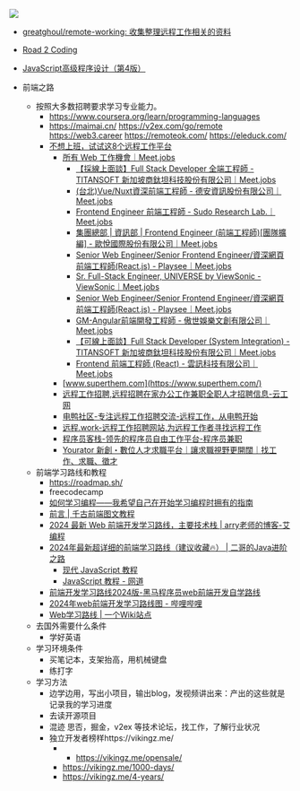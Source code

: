 ![](../assets/Pasted%20image%2020240326182754.png)

* [greatghoul/remote-working: 收集整理远程工作相关的资料](https://github.com/greatghoul/remote-working)

- [Road 2 Coding](https://www.r2coding.com/#/README) 
- [JavaScript高级程序设计（第4版）](assets/JavaScript高级程序设计（第4版）.pdf)

- 前端之路
	- 按照大多数招聘要求学习专业能力。
		- https://www.coursera.org/learn/programming-languages
		- https://maimai.cn/
			https://v2ex.com/go/remote
			https://web3.career
			https://remoteok.com/
			https://eleduck.com/
		- [不想上班，试试这8个远程工作平台](https://mp.weixin.qq.com/s/vK6iGVdF23Pss22bB5NzWQ)
			- [所有 Web 工作機會｜Meet.jobs](https://meet.jobs/zh-TW/jobs?page=3&order=update&q=Web&job_functions=%E7%B6%B2%E7%AB%99%E5%B7%A5%E7%A8%8B%E5%B8%AB%2C%E5%89%8D%E7%AB%AF%E5%B7%A5%E7%A8%8B%E5%B8%AB%2CUI%20%2F%20UX%20%E8%A8%AD%E8%A8%88%E5%B8%AB)
				- [【採線上面談】Full Stack Developer 全端工程師 - TITANSOFT 新加坡商鈦坦科技股份有限公司｜Meet.jobs](https://meet.jobs/zh-TW/jobs/39174-%E6%8E%A1%E7%B7%9A%E4%B8%8A%E9%9D%A2%E8%AB%87full-stack-developer-%E5%85%A8%E7%AB%AF%E5%B7%A5%E7%A8%8B%E5%B8%AB)
				- [(台北)Vue/Nuxt資深前端工程師 - 德安資訊股份有限公司｜Meet.jobs](https://meet.jobs/zh-TW/jobs/39862-%E5%8F%B0%E5%8C%97vuenuxt%E8%B3%87%E6%B7%B1%E5%89%8D%E7%AB%AF%E5%B7%A5%E7%A8%8B%E5%B8%AB)
				- [Frontend Engineer 前端工程師 - Sudo Research Lab.｜Meet.jobs](https://meet.jobs/zh-TW/jobs/39248-frontend-engineer-%E5%89%8D%E7%AB%AF%E5%B7%A5%E7%A8%8B%E5%B8%AB)
				- [集團總部 | 資訊部 | Frontend Engineer (前端工程師)[團隊擴編] - 歐悅國際股份有限公司｜Meet.jobs](https://meet.jobs/zh-TW/jobs/39759-%E9%9B%86%E5%9C%98%E7%B8%BD%E9%83%A8-%E8%B3%87%E8%A8%8A%E9%83%A8-frontend-engineer-%E5%89%8D%E7%AB%AF%E5%B7%A5%E7%A8%8B%E5%B8%AB%E5%9C%98%E9%9A%8A%E6%93%B4%E7%B7%A8)
				- [Senior Web Engineer/Senior Frontend Engineer/資深網頁前端工程師(React.js) - Playsee｜Meet.jobs](https://meet.jobs/zh-TW/jobs/41766-senior-web-engineersenior-frontend-engineer%E8%B3%87%E6%B7%B1%E7%B6%B2%E9%A0%81%E5%89%8D%E7%AB%AF%E5%B7%A5%E7%A8%8B%E5%B8%ABreactjs)
				- [Sr. Full-Stack Engineer, UNIVERSE by ViewSonic - ViewSonic｜Meet.jobs](https://meet.jobs/zh-TW/jobs/39707-sr-full-stack-engineer-universe-by-viewsonic)
				- [Senior Web Engineer/Senior Frontend Engineer/資深網頁前端工程師(React.js) - Playsee｜Meet.jobs](https://meet.jobs/zh-TW/jobs/41766-senior-web-engineersenior-frontend-engineer%E8%B3%87%E6%B7%B1%E7%B6%B2%E9%A0%81%E5%89%8D%E7%AB%AF%E5%B7%A5%E7%A8%8B%E5%B8%ABreactjs)
				- [GM-Angular前端開發工程師 - 傲世娛樂文創有限公司｜Meet.jobs](https://meet.jobs/zh-TW/jobs/39744-gm-angular%E5%89%8D%E7%AB%AF%E9%96%8B%E7%99%BC%E5%B7%A5%E7%A8%8B%E5%B8%AB)
				- [【可線上面談】Full Stack Developer (System Integration) - TITANSOFT 新加坡商鈦坦科技股份有限公司｜Meet.jobs](https://meet.jobs/zh-TW/jobs/39173-%E5%8F%AF%E7%B7%9A%E4%B8%8A%E9%9D%A2%E8%AB%87full-stack-developer-system-integration)
				- [Frontend 前端工程師 (React) - 雲訊科技有限公司｜Meet.jobs](https://meet.jobs/zh-TW/jobs/39491-frontend-%E5%89%8D%E7%AB%AF%E5%B7%A5%E7%A8%8B%E5%B8%AB-react)
			- [www.superthem.com](https://www.superthem.com/)
			- [远程工作招聘,远程招聘在家办公工作兼职全职人才招聘信息-云工网](https://www.yungong.com/yuancheng)
			- [电鸭社区-专注远程工作招聘交流-远程工作，从电鸭开始](https://eleduck.com/)
			- [远程.work-远程工作招聘网站,为远程工作者寻找远程工作](https://yuancheng.work/)
			- [程序员客栈-领先的程序员自由工作平台-程序员兼职](https://www.proginn.com/)
			- [Yourator 新創・數位人才求職平台｜讓求職視野更開闊｜找工作、求職、徵才](https://www.yourator.co/)
	- 前端学习路线和教程
		- https://roadmap.sh/
		- freecodecamp
		- [如何学习编程——我希望自己在开始学习编程时拥有的指南](https://www.freecodecamp.org/chinese/news/how-to-learn-programming/)
		- [前言 | 千古前端图文教程](https://web.qianguyihao.com/#%E5%89%8D%E8%A8%80)
		- [2024 最新 Web 前端开发学习路线，主要技术栈 | arry老师的博客-艾编程](https://www.arryblog.com/guide/web-learning-route.html)
		- [2024年最新超详细的前端学习路线（建议收藏🔥） | 二哥的Java进阶之路](https://javabetter.cn/xuexiluxian/qianduan.html)
			- [现代 JavaScript 教程](https://zh.javascript.info/)
			- [JavaScript 教程 - 网道](https://wangdoc.com/javascript/)
		- [前端开发学习路线2024版-黑马程序员web前端开发自学路线](https://yun.itheima.com/subject/webmap/index.html)
		- [2024年web前端开发学习路线图 - 哔哩哔哩](https://www.bilibili.com/read/cv10431130/)
		- [Web学习路线 | 一个Wiki站点](https://wiki.ihui.ink/2019/07/22/web/)
	- 去国外需要什么条件
		- 学好英语
	- 学习环境条件
		- 买笔记本，支架抬高，用机械键盘
		- 练打字
	- 学习方法
		- 边学边用，写出小项目，输出blog，发视频讲出来：产出的这些就是记录我的学习进度
		- 去读开源项目
		- 混迹 思否，掘金，v2ex 等技术论坛，找工作，了解行业状况
		- 独立开发者榜样https://vikingz.me/
			- - https://vikingz.me/opensale/
			- https://vikingz.me/1000-days/
			- https://vikingz.me/4-years/